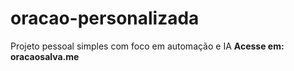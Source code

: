 # oracao-personalizada
Projeto pessoal simples com foco em automação e IA
**Acesse em: oracaosalva.me**
